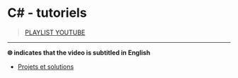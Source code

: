# C# - tutoriels

> [PLAYLIST YOUTUBE](https://www.youtube.com/playlist?list=PLrSOXFDHBtfFkVDbvfAYgIs4S936sq652)

---

**🌐 indicates that the video is subtitled in English**<br>

+ [Projets et solutions](https://www.youtube.com/watch?v=HaDML4J3Wzg)
